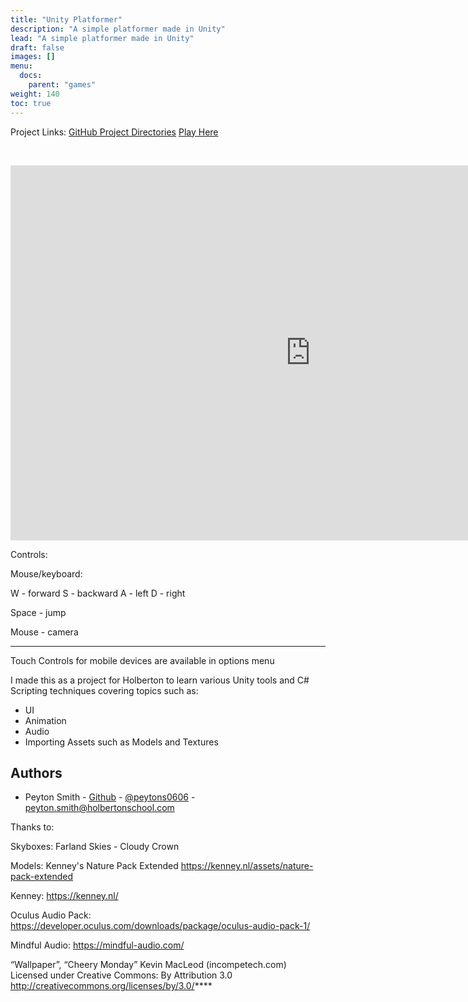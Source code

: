 ```yaml
---
title: "Unity Platformer"
description: "A simple platformer made in Unity"
lead: "A simple platformer made in Unity"
draft: false
images: []
menu:
  docs:
    parent: "games"
weight: 140
toc: true
---
```


Project Links: [GitHub Project Directories](https://github.com/peytonbrsmith/holbertonschool-unity) [Play Here](https://peytonbrsmith.github.io/holberton_platformer_webgl/)

<!-- PROJECT LOGO -->
<br />
<p align="center">
  <iframe width="960px" height="600px" src="https://peytonbrsmith.github.io/holberton_platformer_webgl/" title="Super Mario Bros Unity clone" frameborder="0" allow="accelerometer; autoplay; clipboard-write; encrypted-media; gyroscope; picture-in-picture" allowfullscreen></iframe>
</p>

Controls:

Mouse/keyboard:

W - forward
S - backward
A - left
D - right

Space - jump

Mouse - camera

---

Touch Controls for mobile devices are available in options menu

I made this as a project for Holberton to learn various Unity tools and C# Scripting techniques covering topics such as:

* UI
* Animation
* Audio
* Importing Assets such as Models and Textures

<!-- CONTACT -->
## Authors
* Peyton Smith - [Github](https://github.com/peytonbrsmith) - [@peytons0606](https://twitter.com/peytons0606) - peyton.smith@holbertonschool.com

Thanks to:

Skyboxes: Farland Skies - Cloudy Crown

Models: Kenney's Nature Pack Extended https://kenney.nl/assets/nature-pack-extended

Kenney: https://kenney.nl/

Oculus Audio Pack: https://developer.oculus.com/downloads/package/oculus-audio-pack-1/

Mindful Audio: https://mindful-audio.com/

“Wallpaper”, “Cheery Monday” Kevin MacLeod (incompetech.com) Licensed under Creative Commons: By Attribution 3.0 http://creativecommons.org/licenses/by/3.0/****
